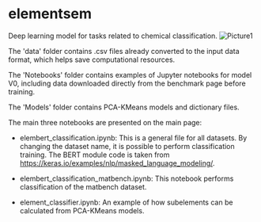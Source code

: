 # elementsem
Deep learning model for tasks related to chemical classification.
![Picture1](https://github.com/dmamur/elementsem/assets/60742014/c3158120-d6cf-4bb7-9b95-dcacfe4e97eb)

The 'data' folder contains .csv files already converted to the input data format, which helps save computational resources.

The 'Notebooks' folder contains examples of Jupyter notebooks for model V0, including data downloaded directly from the benchmark page before training.

The 'Models' folder contains PCA-KMeans models and dictionary files.

The main three notebooks are presented on the main page:
- elembert_classification.ipynb: This is a general file for all datasets. By changing the dataset name, it is possible to perform classification training. The BERT module code is taken from https://keras.io/examples/nlp/masked_language_modeling/.

- elembert_classification_matbench.ipynb: This notebook performs classification of the matbench dataset.

- element_classifier.ipynb: An example of how subelements can be calculated from PCA-KMeans models.
